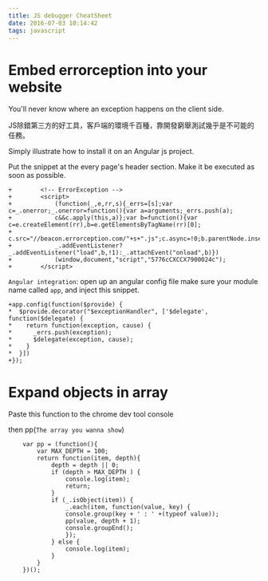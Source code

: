 ```yaml
---
title: JS debugger CheatSheet
date: 2016-07-03 10:14:42
tags: javascript
---
```


# Embed errorception  into your website

You'll never know where an exception happens on the client side.

JS除錯第三方的好工具，客戶端的環境千百種，靠開發窮舉測試幾乎是不可能的任務。

Simply illustrate how to install it on an Angular js project.

Put the snippet at the every page's header section.
Make it be executed as soon as possible.


<!-- more --> 




    +        <!-- ErrorException -->
    +        <script>
    +            (function(_,e,rr,s){_errs=[s];var c=_.onerror;_.onerror=function(){var a=arguments;_errs.push(a);
    +            c&&c.apply(this,a)};var b=function(){var c=e.createElement(rr),b=e.getElementsByTagName(rr)[0];
    +            c.src="//beacon.errorception.com/"+s+".js";c.async=!0;b.parentNode.insertBefore(c,b)};
    +            _.addEventListener?_.addEventListener("load",b,!1):_.attachEvent("onload",b)})
    +            (window,document,"script","5776cCXCCX7900024c");
    +        </script>


`Angular integration`: open up an angular config file make sure your module name called `app`, and inject this snippet.

    +app.config(function($provide) {
    *  $provide.decorator("$exceptionHandler", ['$delegate', function($delegate) {
    *    return function(exception, cause) {
    *      _errs.push(exception);
    *      $delegate(exception, cause);
    *    }
    *  }])
    +});


# Expand objects in array

Paste this function to the chrome dev tool console

then pp(`The array you wanna show`)

        var pp = (function(){
            var MAX_DEPTH = 100;
            return function(item, depth){
                depth = depth || 0;
                if (depth > MAX_DEPTH ) {
                    console.log(item);
                    return;
                }
                if (_.isObject(item)) {
                    _.each(item, function(value, key) {
                    console.group(key + ' : ' +(typeof value));
                    pp(value, depth + 1);
                    console.groupEnd();
                    });
                } else {
                    console.log(item);
                }
            }
        })(); 






